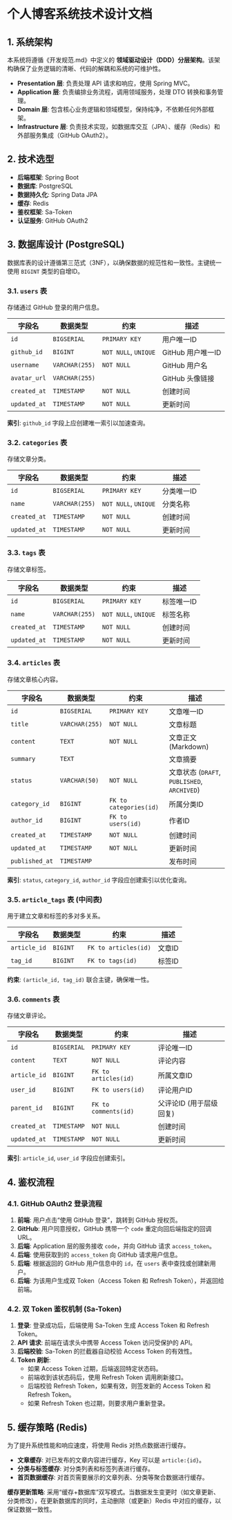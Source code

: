 # 个人博客系统技术设计文档

## 1. 系统架构

本系统将遵循《开发规范.md》中定义的 **领域驱动设计（DDD）分层架构**。该架构确保了业务逻辑的清晰、代码的解耦和系统的可维护性。

- **Presentation 层**: 负责处理 API 请求和响应，使用 Spring MVC。
- **Application 层**: 负责编排业务流程，调用领域服务，处理 DTO 转换和事务管理。
- **Domain 层**: 包含核心业务逻辑和领域模型，保持纯净，不依赖任何外部框架。
- **Infrastructure 层**: 负责技术实现，如数据库交互（JPA）、缓存（Redis）和外部服务集成（GitHub OAuth2）。

## 2. 技术选型

- **后端框架**: Spring Boot
- **数据库**: PostgreSQL
- **数据持久化**: Spring Data JPA
- **缓存**: Redis
- **鉴权框架**: Sa-Token
- **认证服务**: GitHub OAuth2

## 3. 数据库设计 (PostgreSQL)

数据库表的设计遵循第三范式（3NF），以确保数据的规范性和一致性。主键统一使用 `BIGINT` 类型的自增ID。

### 3.1. `users` 表

存储通过 GitHub 登录的用户信息。

| 字段名 | 数据类型 | 约束 | 描述 |
| --- | --- | --- | --- |
| `id` | `BIGSERIAL` | `PRIMARY KEY` | 用户唯一ID |
| `github_id` | `BIGINT` | `NOT NULL`, `UNIQUE` | GitHub 用户唯一ID |
| `username` | `VARCHAR(255)` | `NOT NULL` | GitHub 用户名 |
| `avatar_url` | `VARCHAR(255)` | | GitHub 头像链接 |
| `created_at` | `TIMESTAMP` | `NOT NULL` | 创建时间 |
| `updated_at` | `TIMESTAMP` | `NOT NULL` | 更新时间 |

**索引**: `github_id` 字段上应创建唯一索引以加速查询。

### 3.2. `categories` 表

存储文章分类。

| 字段名 | 数据类型 | 约束 | 描述 |
| --- | --- | --- | --- |
| `id` | `BIGSERIAL` | `PRIMARY KEY` | 分类唯一ID |
| `name` | `VARCHAR(255)` | `NOT NULL`, `UNIQUE` | 分类名称 |
| `created_at` | `TIMESTAMP` | `NOT NULL` | 创建时间 |
| `updated_at` | `TIMESTAMP` | `NOT NULL` | 更新时间 |

### 3.3. `tags` 表

存储文章标签。

| 字段名 | 数据类型 | 约束 | 描述 |
| --- | --- | --- | --- |
| `id` | `BIGSERIAL` | `PRIMARY KEY` | 标签唯一ID |
| `name` | `VARCHAR(255)` | `NOT NULL`, `UNIQUE` | 标签名称 |
| `created_at` | `TIMESTAMP` | `NOT NULL` | 创建时间 |
| `updated_at` | `TIMESTAMP` | `NOT NULL` | 更新时间 |

### 3.4. `articles` 表

存储文章核心内容。

| 字段名 | 数据类型 | 约束 | 描述 |
| --- | --- | --- | --- |
| `id` | `BIGSERIAL` | `PRIMARY KEY` | 文章唯一ID |
| `title` | `VARCHAR(255)` | `NOT NULL` | 文章标题 |
| `content` | `TEXT` | `NOT NULL` | 文章正文 (Markdown) |
| `summary` | `TEXT` | | 文章摘要 |
| `status` | `VARCHAR(50)` | `NOT NULL` | 文章状态 (`DRAFT`, `PUBLISHED`, `ARCHIVED`) |
| `category_id` | `BIGINT` | `FK to categories(id)` | 所属分类ID |
| `author_id` | `BIGINT` | `FK to users(id)` | 作者ID |
| `created_at` | `TIMESTAMP` | `NOT NULL` | 创建时间 |
| `updated_at` | `TIMESTAMP` | `NOT NULL` | 更新时间 |
| `published_at` | `TIMESTAMP` | | 发布时间 |

**索引**: `status`, `category_id`, `author_id` 字段应创建索引以优化查询。

### 3.5. `article_tags` 表 (中间表)

用于建立文章和标签的多对多关系。

| 字段名 | 数据类型 | 约束 | 描述 |
| --- | --- | --- | --- |
| `article_id` | `BIGINT` | `FK to articles(id)` | 文章ID |
| `tag_id` | `BIGINT` | `FK to tags(id)` | 标签ID |

**约束**: `(article_id, tag_id)` 联合主键，确保唯一性。

### 3.6. `comments` 表

存储文章评论。

| 字段名 | 数据类型 | 约束 | 描述 |
| --- | --- | --- | --- |
| `id` | `BIGSERIAL` | `PRIMARY KEY` | 评论唯一ID |
| `content` | `TEXT` | `NOT NULL` | 评论内容 |
| `article_id` | `BIGINT` | `FK to articles(id)` | 所属文章ID |
| `user_id` | `BIGINT` | `FK to users(id)` | 评论用户ID |
| `parent_id` | `BIGINT` | `FK to comments(id)` | 父评论ID (用于层级回复) |
| `created_at` | `TIMESTAMP` | `NOT NULL` | 创建时间 |
| `updated_at` | `TIMESTAMP` | `NOT NULL` | 更新时间 |

**索引**: `article_id`, `user_id` 字段应创建索引。

## 4. 鉴权流程

### 4.1. GitHub OAuth2 登录流程
1.  **前端**: 用户点击“使用 GitHub 登录”，跳转到 GitHub 授权页。
2.  **GitHub**: 用户同意授权，GitHub 携带一个 `code` 重定向回后端指定的回调 URL。
3.  **后端**: Application 层的服务接收 `code`，并向 GitHub 请求 `access_token`。
4.  **后端**: 使用获取到的 `access_token` 向 GitHub 请求用户信息。
5.  **后端**: 根据返回的 GitHub 用户信息中的 `id`，在 `users` 表中查找或创建新用户。
6.  **后端**: 为该用户生成双 Token（Access Token 和 Refresh Token），并返回给前端。

### 4.2. 双 Token 鉴权机制 (Sa-Token)
1.  **登录**: 登录成功后，后端使用 Sa-Token 生成 Access Token 和 Refresh Token。
2.  **API 请求**: 前端在请求头中携带 Access Token 访问受保护的 API。
3.  **后端校验**: Sa-Token 的拦截器自动校验 Access Token 的有效性。
4.  **Token 刷新**: 
    - 如果 Access Token 过期，后端返回特定状态码。
    - 前端收到该状态码后，使用 Refresh Token 调用刷新接口。
    - 后端校验 Refresh Token，如果有效，则签发新的 Access Token 和 Refresh Token。
    - 如果 Refresh Token 也过期，则要求用户重新登录。

## 5. 缓存策略 (Redis)

为了提升系统性能和响应速度，将使用 Redis 对热点数据进行缓存。

- **文章缓存**: 对已发布的文章内容进行缓存，Key 可以是 `article:{id}`。
- **分类与标签缓存**: 对分类列表和标签列表进行缓存。
- **首页数据缓存**: 对首页需要展示的文章列表、分类等聚合数据进行缓存。

**缓存更新策略**: 采用“缓存+数据库”双写模式。当数据发生变更时（如文章更新、分类修改），在更新数据库的同时，主动删除（或更新）Redis 中对应的缓存，以保证数据一致性。